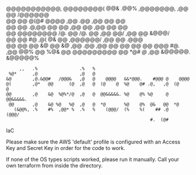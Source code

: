 @@@@@@@@@@@, @@@@@@@@(   @@&       .@@%   ,@@@@@@@,   ,@@       @@    /@@@@@@  
     @@      @@          @(@#      @@@@   ,@@    .@@  ,@@       @@   @@        
     @@      @@         .@,@@     @@ @@   ,@@     @@  ,@@       @@   @@        
     @@      @@@@@@@@   /@. @@   /@. @@   ,@@    @@/  ,@@       @@    &@@@/    
     @@      @@         #@  ,@(  @&  @@   ,@@@@@@/    ,@@       @@       .@@@  
     @@      @@         @@   &@ @@   &@   ,@@         .@@      ,@@          @@ 
     @@      @@         @@    @@@    #@.  ,@@          @@%     @@          %@& 
     @@      @@@@@@@@@  @@    *@#    *@*  ,@@            &@@@@@.     &@@@@@%   
                                                                               
                                                                               
         ,,   .%                .%   %                                         
     %@*      ,@                ,@   @                                         
    &@        ,@.&@@#   /@@@&   ,@   @    @@@@   &&*@@@.    #@@@ @    @@@@     
    @(        ,@*   @@      (@  ,@   @  (@    @  %@    @# .@,   ,@  (@    @    
    @@        ,@    &@  %@%*/@  ,@   @  @@&&&&&. %@    @% %@     @  @@&&&&&.   
     @@       ,@    &@ %@   %@  ,@   @  *@       %@    @%  @&   @@  *@         
       (&@@%, .%    #%  ,@@* %  .%   %    (@@@/  (%    %(    ## .@    (@@@/    
                                                           #.  (@#             
                                                                               

IaC

Please make sure the AWS 'default' profile is configured with an Access Key and Secret Key in order for the code to work.

If none of the OS types scripts worked, please run it manually. Call your own terraform from inside the directory.

